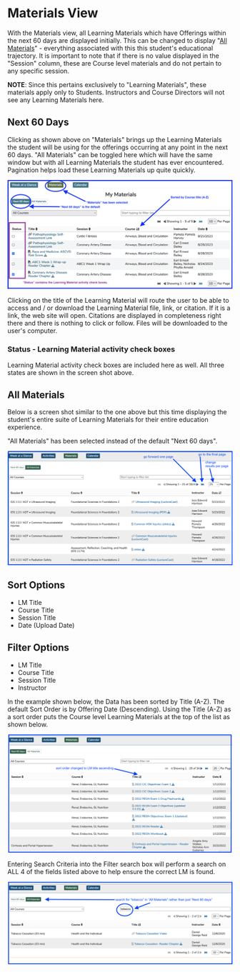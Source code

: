 # Materials View

With the Materials view, all Learning Materials which have Offerings within the next 60 days are displayed initially. This can be changed to display "[All Materials](https://iliosproject.gitbook.io/ilios-user-guide/dashboard/materials-view#all-materials)" - everything associated with this this student's educational trajectory. It is important to note that if there is no value displayed in the "Session" column, these are Course level materials and do not pertain to any specific session.

**NOTE**: Since this pertains exclusively to "Learning Materials", these materials apply only to Students. Instructors and Course Directors will not see any Learning Materials here.

## Next 60 Days

Clicking as shown above on "Materials" brings up the Learning Materials the student will be using for the offerings occurring at any point in the next 60 days. "All Materials" can be toggled here which will have the same window but with all Learning Materials the student has ever encountered. Pagination helps load these Learning Materials up quite quickly.

![My Materials - starting point](../images/materials_view/my_materials.png)

Clicking on the title of the Learning Material will route the user to be able to access and / or download the Learning Material file, link, or citation. If it is a link, the web site will open. Citations are displayed in completeness right there and there is nothing to click or follow. Files will be downloaded to the user's computer.

### Status - Learning Material activity check boxes
Learning Material activity check boxes are included here as well. All three states are shown in the screen shot above. 

## All Materials

Below is a screen shot similar to the one above but this time displaying the student's entire suite of Learning Materials for their entire education experience.

"All Materials" has been selected instead of the default "Next 60 days".

![Materials for next 60 days](../images/materials_view/materials_view_all.png)

## Sort Options

* LM Title
* Course Title
* Session Title
* Date (Upload Date)

## Filter Options

* LM Title
* Course Title
* Session Title
* Instructor

In the example shown below, the Data has been sorted by Title (A-Z). The default Sort Order is by Offering Date (Descending). Using the Title (A-Z) as a sort order puts the Course level Learning Materials at the top of the list as shown below.

![Change Sort Order](../images/materials_view/materials_view_sort.png)

Entering Search Criteria into the Filter search box will perform a search on ALL 4 of the fields listed above to help ensure the correct LM is found.

![All Materials option - search results shown](../images/materials_view/materials_view_filter.png)
